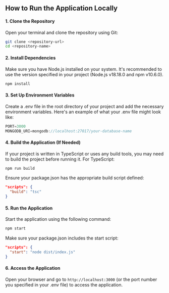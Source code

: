 ## How to Run the Application Locally

#### 1. Clone the Repository

Open your terminal and clone the repository using Git:

```bash
git clone <repository-url>
cd <repository-name>
```

#### 2. Install Dependencies

Make sure you have Node.js installed on your system. It's recommended to use the version specified in your project (Node.js v18.18.0 and npm v10.6.0).

```bash
npm install
```

#### 3. Set Up Environment Variables

Create a .env file in the root directory of your project and add the necessary environment variables. Here's an example of what your .env file might look like:

```js
PORT=3000
MONGODB_URI=mongodb://localhost:27017/your-database-name
```

#### 4. Build the Application (If Needed)

If your project is written in TypeScript or uses any build tools, you may need to build the project before running it. For TypeScript:

```bash
npm run build
```

Ensure your package.json has the appropriate build script defined:

```json
"scripts": {
  "build": "tsc"
}
```

#### 5. Run the Application

Start the application using the following command:

```bash
npm start
```

Make sure your package.json includes the start script:

```json
"scripts": {
  "start": "node dist/index.js"
}
```

#### 6. Access the Application

Open your browser and go to `http://localhost:3000` (or the port number you specified in your .env file) to access the application.
